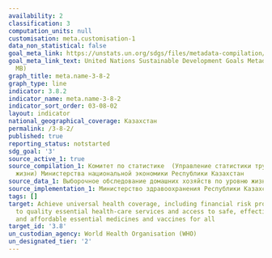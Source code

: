 ```yaml
---
availability: 2
classification: 3
computation_units: null
customisation: meta.customisation-1
data_non_statistical: false
goal_meta_link: https://unstats.un.org/sdgs/files/metadata-compilation/Metadata-Goal-3.pdf
goal_meta_link_text: United Nations Sustainable Development Goals Metadata (PDF 4.0
  MB)
graph_title: meta.name-3-8-2
graph_type: line
indicator: 3.8.2
indicator_name: meta.name-3-8-2
indicator_sort_order: 03-08-02
layout: indicator
national_geographical_coverage: Казахстан
permalink: /3-8-2/
published: true
reporting_status: notstarted
sdg_goal: '3'
source_active_1: true
source_compilation_1: Комитет по статистике  (Управление статистики труда и уровни
  жизни) Министерства национальной экономики Республики Казахстан
source_data_1: Выборочное обследование домашних хозяйств по уровню жизни
source_implementation_1: Министерство здравоохранения Республики Казахстан
tags: []
target: Achieve universal health coverage, including financial risk protection, access
  to quality essential health-care services and access to safe, effective, quality
  and affordable essential medicines and vaccines for all
target_id: '3.8'
un_custodian_agency: World Health Organisation (WHO)
un_designated_tier: '2'
---
```

